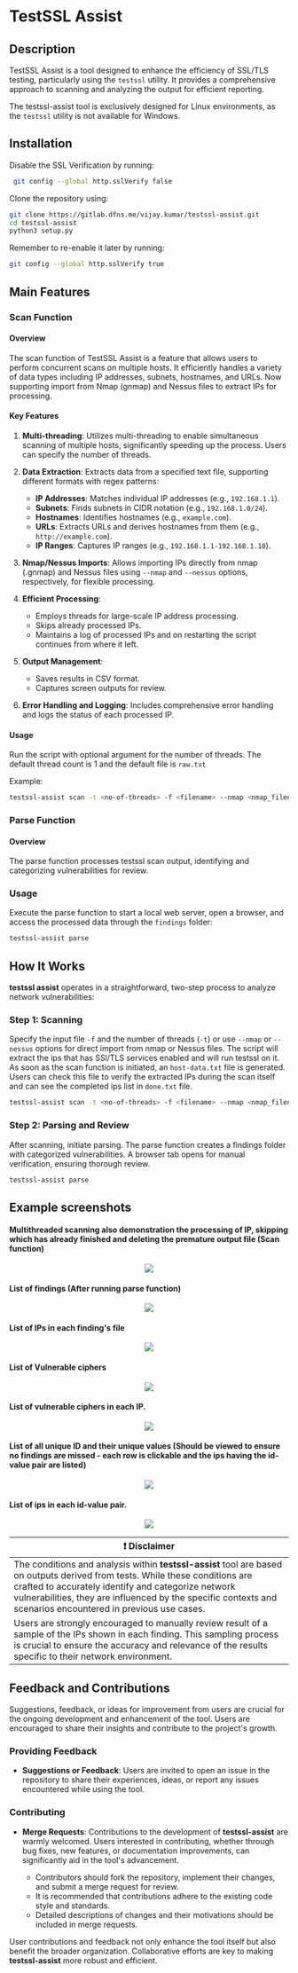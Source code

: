 # TestSSL Assist

## Description
TestSSL Assist is a tool designed to enhance the efficiency of SSL/TLS testing, particularly using the `testssl` utility. It provides a comprehensive approach to scanning and analyzing the output for efficient reporting.

The testssl-assist tool is exclusively designed for Linux environments, as the `testssl` utility is not available for Windows.

## Installation


Disable the SSL Verification by running:

```bash
 git config --global http.sslVerify false
```


Clone the repository using:

```bash
git clone https://gitlab.dfns.me/vijay.kumar/testssl-assist.git
cd testssl-assist
python3 setup.py
```

Remember to re-enable it later by running:

```bash
git config --global http.sslVerify true
```


## Main Features

### Scan Function

#### Overview
The scan function of TestSSL Assist is a feature that allows users to perform concurrent scans on multiple hosts. It efficiently handles a variety of data types including IP addresses, subnets, hostnames, and URLs. Now supporting import from Nmap (gnmap) and Nessus files to extract IPs for processing.

#### Key Features

1. **Multi-threading**: Utilizes multi-threading to enable simultaneous scanning of multiple hosts, significantly speeding up the process. Users can specify the number of threads.

2. **Data Extraction**: Extracts data from a specified text file, supporting different formats with regex patterns:
   - **IP Addresses**: Matches individual IP addresses (e.g., `192.168.1.1`).
   - **Subnets**: Finds subnets in CIDR notation (e.g., `192.168.1.0/24`).
   - **Hostnames**: Identifies hostnames (e.g., `example.com`).
   - **URLs**: Extracts URLs and derives hostnames from them (e.g., `http://example.com`).
   - **IP Ranges**: Captures IP ranges (e.g., `192.168.1.1-192.168.1.10`).

3. **Nmap/Nessus Imports**: Allows importing IPs directly from nmap (.gnmap) and Nessus files using `--nmap` and `--nessus` options, respectively, for flexible processing.

4. **Efficient Processing**: 
   - Employs threads for large-scale IP address processing.
   - Skips already processed IPs.
   - Maintains a log of processed IPs and on restarting the script continues from where it left.

5. **Output Management**:
   - Saves results in CSV format.
   - Captures screen outputs for review.


6. **Error Handling and Logging**: Includes comprehensive error handling and logs the status of each processed IP.

#### Usage

Run the script with optional argument for the number of threads. The default thread count is 1 and the default file is `raw.txt`

Example:

```bash
testssl-assist scan -t <no-of-threads> -f <filename> --nmap <nmap_filename> --nessus <nessus_filename>
```

### Parse Function

#### Overview
The parse function processes testssl scan output, identifying and categorizing vulnerabilities for review.

### Usage

Execute the parse function to start a local web server, open a browser, and access the processed data through the `findings` folder:

```bash
testssl-assist parse
```

## How It Works

**testssl assist** operates in a straightforward, two-step process to analyze network vulnerabilities:

### Step 1: Scanning

Specify the input file `-f` and the number of threads (`-t`) or use `--nmap` or `--nessus` options for direct import from nmap or Nessus files.
The script will extract the ips that has SSl/TLS services enabled and will run testssl on it.
As soon as the scan function is initiated, an `host-data.txt` file is generated. Users can check this file to verify the extracted IPs during the scan itself and can see the completed ips list in `done.txt` file.

```bash
testssl-assist scan -t <no-of-threads> -f <filename> --nmap <nmap_filename> --nessus <nessus_filename>

```


### Step 2: Parsing and Review

After scanning, initiate parsing. The parse function creates a findings folder with categorized vulnerabilities. A browser tab opens for manual verification, ensuring thorough review.

```bash
testssl-assist parse
```


## Example screenshots

#### Multithreaded scanning also demonstration the processing of IP, skipping which has already finished and deleting the premature output file (Scan function)

<p align="center">
  <img src="https://gitlab.dfns.me/vijay.kumar/testssl-assist/-/raw/main/examples/scan.png">
</a>
</p>

#### List of findings (After running parse function)

<p align="center">
  <img src="https://gitlab.dfns.me/vijay.kumar/testssl-assist/-/raw/main/examples/findings.png">
</a>
</p>

#### List of IPs in each finding's file

<p align="center">
  <img src="https://gitlab.dfns.me/vijay.kumar/testssl-assist/-/raw/main/examples/findings-ips-list.png">
</a>
</p>

#### List of Vulnerable ciphers

<p align="center">
  <img src="https://gitlab.dfns.me/vijay.kumar/testssl-assist/-/raw/main/examples/ciphers.png">
</a>
</p>

#### List of vulnerable ciphers in each IP.

<p align="center">
  <img src="https://gitlab.dfns.me/vijay.kumar/testssl-assist/-/raw/main/examples/vulnerable-ciphers.png">
</a>
</p>

#### List of all unique ID and their unique values (Should be viewed to ensure no findings are missed - each row is clickable and the ips having the id-value pair are listed)

<p align="center">
  <img src="https://gitlab.dfns.me/vijay.kumar/testssl-assist/-/raw/main/examples/parse.png">
</a>
</p>

#### List of ips in each id-value pair.

<p align="center">
  <img src="https://gitlab.dfns.me/vijay.kumar/testssl-assist/-/raw/main/examples/parse-ip.png">
</a>
</p>

| :exclamation:  **Disclaimer**  |
|---------------------------------|
| The conditions and analysis within **testssl-assist** tool are based on outputs derived from tests. While these conditions are crafted to accurately identify and categorize network vulnerabilities, they are influenced by the specific contexts and scenarios encountered in previous use cases. |
| Users are strongly encouraged to manually review result of a sample of the IPs shown in each finding. This sampling process is crucial to ensure the accuracy and relevance of the results specific to their network environment. |

## Feedback and Contributions

Suggestions, feedback, or ideas for improvement from users are crucial for the ongoing development and enhancement of the tool. Users are encouraged to share their insights and contribute to the project's growth.

### Providing Feedback

- **Suggestions or Feedback**: Users are invited to open an issue in the repository to share their experiences, ideas, or report any issues encountered while using the tool.

### Contributing

- **Merge Requests**: Contributions to the development of **testssl-assist** are warmly welcomed. Users interested in contributing, whether through bug fixes, new features, or documentation improvements, can significantly aid in the tool's advancement.

  - Contributors should fork the repository, implement their changes, and submit a merge request for review.
  - It is recommended that contributions adhere to the existing code style and standards.
  - Detailed descriptions of changes and their motivations should be included in merge requests.

User contributions and feedback not only enhance the tool itself but also benefit the broader organization. Collaborative efforts are key to making **testssl-assist** more robust and efficient.